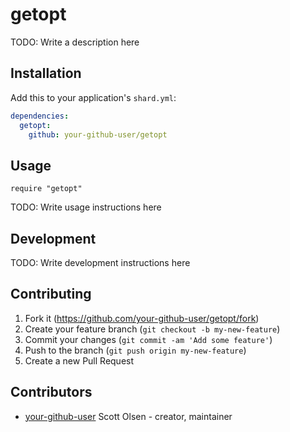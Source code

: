 # getopt

TODO: Write a description here

## Installation

Add this to your application's `shard.yml`:

```yaml
dependencies:
  getopt:
    github: your-github-user/getopt
```

## Usage

```crystal
require "getopt"
```

TODO: Write usage instructions here

## Development

TODO: Write development instructions here

## Contributing

1. Fork it (<https://github.com/your-github-user/getopt/fork>)
2. Create your feature branch (`git checkout -b my-new-feature`)
3. Commit your changes (`git commit -am 'Add some feature'`)
4. Push to the branch (`git push origin my-new-feature`)
5. Create a new Pull Request

## Contributors

- [your-github-user](https://github.com/your-github-user) Scott Olsen - creator, maintainer
